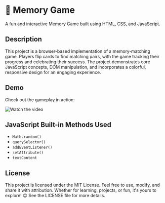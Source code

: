 # 🧠 Memory Game

A fun and interactive Memory Game built using HTML, CSS, and JavaScript.

## Description
This project is a browser-based implementation of a memory-matching game. Players flip cards to find matching pairs, with the game tracking their progress and celebrating their success. The project demonstrates core JavaScript concepts, DOM manipulation, and incorporates a colorful, responsive design for an engaging experience.

## Demo
Check out the gameplay in action:

![Watch the video](assets/gameplay.gif)

## JavaScript Built-in Methods Used
- `Math.random()`
- `querySelector()`
- `addEventListener()`
- `setAttribute()`
- `textContent`

## License
This project is licensed under the MIT License. Feel free to use, modify, and share it with attribution. Whether for learning, projects, or fun, it's yours to explore! 😊 See the LICENSE file for more details.

